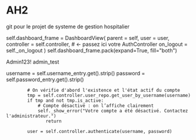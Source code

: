 # AH2
git pour le projet de systeme de gestion hospitalier

self.dashboard_frame = DashboardView(
                parent     = self,
                user       = user,
                controller = self.controller,      # ← passez ici votre AuthController
                on_logout  = self._on_logout
            )
            self.dashboard_frame.pack(expand=True, fill="both")

Admin123!  admin_test

 username = self.username_entry.get().strip()
            password = self.password_entry.get().strip()

            # On vérifie d'abord l'existence et l'état actif du compte
            tmp = self.controller.user_repo.get_user_by_username(username)
            if tmp and not tmp.is_active:
                # Compte désactivé : on l’affiche clairement
                self._show_error("Votre compte a été désactivé. Contactez l'administrateur.")
                   return

            user = self.controller.authenticate(username, password)